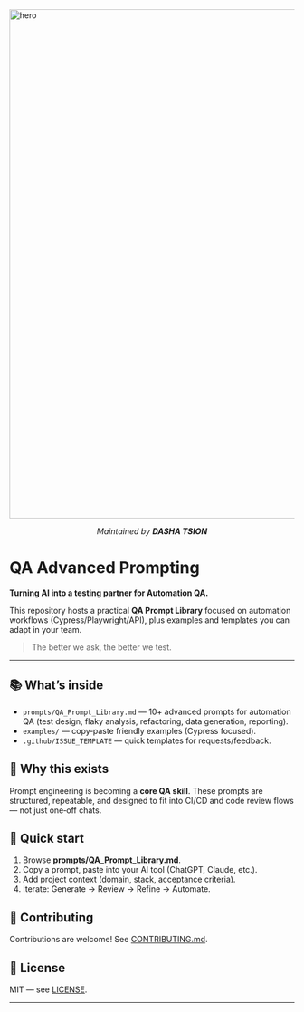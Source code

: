 
<img width="1600" height="900" alt="hero" src="https://github.com/user-attachments/assets/b6cca961-651c-425c-bf47-487773179987" />

<p align="center">
  <em>Maintained by <strong>DASHA TSION</strong></em>
</p>

# QA Advanced Prompting
**Turning AI into a testing partner for Automation QA.**

This repository hosts a practical **QA Prompt Library** focused on automation workflows (Cypress/Playwright/API), plus examples and templates you can adapt in your team.

> The better we ask, the better we test.

---

## 📚 What’s inside
- `prompts/QA_Prompt_Library.md` — 10+ advanced prompts for automation QA (test design, flaky analysis, refactoring, data generation, reporting).
- `examples/` — copy‑paste friendly examples (Cypress focused).
- `.github/ISSUE_TEMPLATE` — quick templates for requests/feedback.

## 🧠 Why this exists
Prompt engineering is becoming a **core QA skill**. These prompts are structured, repeatable, and designed to fit into CI/CD and code review flows — not just one‑off chats.

## 🚀 Quick start
1. Browse **prompts/QA_Prompt_Library.md**.
2. Copy a prompt, paste into your AI tool (ChatGPT, Claude, etc.).
3. Add project context (domain, stack, acceptance criteria).
4. Iterate: Generate → Review → Refine → Automate.

## 🤝 Contributing
Contributions are welcome! See [CONTRIBUTING.md](CONTRIBUTING.md).

## 📄 License
MIT — see [LICENSE](LICENSE).


---
